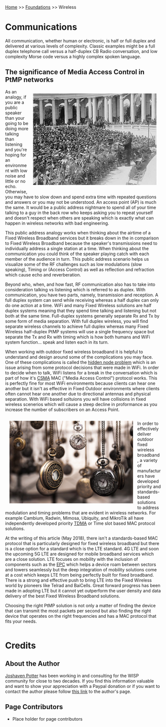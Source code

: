 <!-- TITLE: Wireless Foundations -->
<!-- SUBTITLE: Foundations of Wireless System -->

[Home](/) >> [Foundations](/foundations) >> Wireless

# Communications
All communication, whether human or electronic, is half or full duplex and delivered at various levels of complexity. Classic examples might be a full duplex telephone call versus a half-duplex CB Radio conversation, and low complexity Morse code versus a highly complex spoken language.

## The significance of Media Access Control in PtMP networks
<img src="/uploads/foundations-wireless/512-px-coolidge-public-address.jpg" alt="Coolidge Public Address" style="float:right;margin:1em;width:400px;max-width:90%;">

As an analogy, if you are a public speaker than your going to be doing more talking than listening and you're hoping for an environment with low noise and little or no echo.  Otherwise, you may have to slow down and spend extra time with repeated questions and answers or you may not be understood.  An access point (AP) is much the same.  It would be a public address nightmare to spend all of your time talking to a guy in the back row who keeps asking you to repeat yourself and doesn't respect when others are speaking which is exactly what can happen in wireless networks with bad engineering.

This public address analogy works when thinking about the airtime of a Fixed Wireless Broadband services but it breaks down in the in comparison to Fixed Wireless Broadband because the speaker's transmissions need to individually address a single station at a time.  When thinking about the communication you could think of the speaker playing catch with each member of the audience in turn.   This public address scenario helps us visualize some of the RF challenges such as low modulations (slow speaking), Timing or (Access Control) as well as reflection and refraction which cause echo and reverberation.

Beyond who, when, and how fast, RF communication also has to take into consideration talking vs listening which is referred to as duplex.  With communication, you have two parts, namely, transmission and reception.  A full duplex system can send while receiving whereas a half duplex can only do one action at a time.    WiFi and many Fixed Wireless solutions are half duplex systems meaning that they spend time talking and listening but not both at the same time.  Full-duplex systems generally separate Rx and Tx by some form of media separation.  With full duplex wireless, you will find separate wireless channels to achieve full duplex whereas many Fixed Wireless half-duplex PtMP systems will use a single frequency space but separate the Tx and Rx with timing which is how both humans and WiFi system function… speak and listen each in its turn.

When working with outdoor fixed wireless broadband it is helpful to understand and design around some of the complications you may face.  One of these complications is called the [hidden node problem](https://en.wikipedia.org/wiki/Hidden_node_problem) which is an issue arising from some protocol decisions that were made in WiFi.  In order to decide when to talk, WiFi listens for a break in the conversation which is part of how it's [CSMA](https://en.wikipedia.org/wiki/Carrier-sense_multiple_access) MAC ("Media Access Control") protocol works.  This is perfectly fine for most WiFi environments because clients can hear one another but it isn't as effective in Fixed Outdoor environments where clients often cannot hear one another due to directional antennas and physical separation.  With WiFi based soltuions you will have collisions in fixed wireless scenerios which will cause a steep decline in proformance as you increase the number of subscribers on an Access Point.

<div style="clear:both;"></div>
<img src="/uploads/foundations-wireless/accessory-blur-brass-859933-sm.jpg" alt="Time Pieces" style="float:left;margin:1em;width:400px;max-width:90%;">

In order to effectively deliver outdoor fixed wireless broadband, a variety of manufacturers have developed priority and standards-based solutions to address modulation and timing problems that are evident in wireless networks.  For example Cambium, Radwin, Mimosa, Ubiquity, and MikroTik all have independently developed priority [TDMA](https://en.wikipedia.org/wiki/Time-division_multiple_access) or Time slot based MAC protocol solutions.

At the writing of this article (May 2018), there isn't a standards-based MAC protocol that is particularly designed for fixed wireless broadband but there is a close option for a standard which is the LTE standard. 4G LTE and soon the upcoming 5G LTE are designed for mobile broadband services which are a close solution.  LTE focuses on mobility with the inclusion of components such as the [EPC](https://en.wikipedia.org/wiki/System_Architecture_Evolution#EPC_protocol_stack) which helps a device roam between sectors and towers seamlessly but the deep integration of mobility solutions come at a cost which keeps LTE from being perfectly built for fixed broadband.  There is a strong and effective push to bring LTE into the Fixed Wireless world by pioneers like Telrad and BaiCells.  Great forward progress has been made in adopting LTE but it cannot yet outperform the user density and data delivery of the best Fixed Wireless Broadband solutions.

Choosing the right PtMP solution is not only a matter of finding the device that can transmit the most packets per second but also finding the right device that operates on the right frequencies and has a MAC protocol that fits your needs.
<div style="clear:both;"></div>

# Credits
## About the Author
[Joshaven Potter](/authors/joshaven-potter) has been working in and consulting for the WISP community for close to two decades.  If you find this information valuable and want to show your appreciation with a Paypal donation or if you want to contact the author please follow [this link](/authors/joshaven-potter) to the author's page.

## Page Contributors
* Place holder for page contributors
